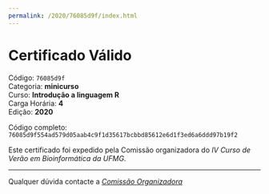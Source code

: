 ```yaml
---
permalink: /2020/76085d9f/index.html
---
```


# Certificado Válido

Código: `76085d9f`<br>
Categoria: **minicurso**<br>
Curso: **Introdução a linguagem R**<br>
Carga Horária: **4**<br>
Edição: **2020**<br>


Código completo: `76085d9f554ad579d05aab4c9f1d35617bcbbd85612e6d1f3ed6a6ddd97b19f2`


Este certificado foi expedido pela Comissão organizadora do *IV Curso de Verão em Bioinformática da UFMG*.

----

Qualquer dúvida contacte a [_Comissão Organizadora_](<mailto:cursobioinfoufmg@gmail.com$subject=[Certificados]>)

